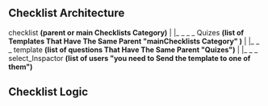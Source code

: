 ## Checklist Architecture 

checklist  **(parent or main Checklists Category)**
    |
    |_ _ _ _  Quizes **(list of Templates That Have The Same Parent "mainChecklists Category" )**
                |
                |_ _ _ template  **(list of questions That Have The Same Parent "Quizes")**
                        |
                        |_ _ _  select_Inspactor **(list of users "you need to Send the template to one of them")**

## Checklist Logic 